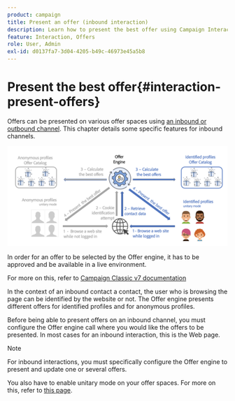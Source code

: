 ```yaml
---
product: campaign
title: Present an offer (inbound interaction)
description: Learn how to present the best offer using Campaign Interaction module
feature: Interaction, Offers
role: User, Admin
exl-id: d0137fa7-3d04-4205-b49c-46973e45a5b8
---
```

# Present the best offer{#interaction-present-offers}

Offers can be presented on various offer spaces using [an inbound or outbound channel](interaction-architecture.md#interaction-types). This chapter details some specific features for inbound channels.

![](assets/inbound-interactions.png)

In order for an offer to be selected by the Offer engine, it has to be approved and be available in a live environment.

For more on this, refer to [Campaign Classic v7 documentation](https://experienceleague.adobe.com/docs/campaign-classic/using/managing-offers/managing-an-offer-catalog/approving-and-activating-an-offer.html#approving-offer-content)

In the context of an inbound contact a contact, the user who is browsing the page can be identified by the website or not. The Offer engine presents different offers for identified profiles and for anonymous profiles.

Before being able to present offers on an inbound channel, you must configure the Offer engine call where you would like the offers to be presented. In most cases for an inbound interaction, this is the Web page.

>[!NOTE]
>
>For inbound interactions, you must specifically configure the Offer engine to present and update one or several offers.
>
>You also have to enable unitary mode on your offer spaces. For more on this, refer to [this page](interaction-offer-spaces.md).

